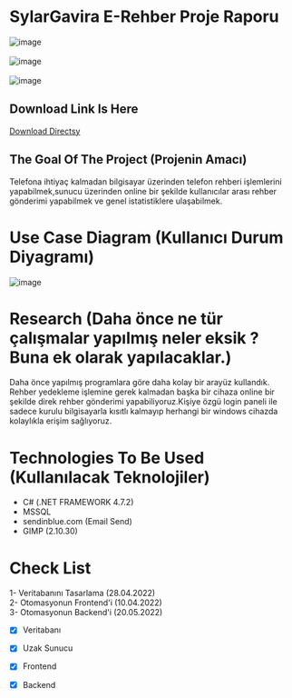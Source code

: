 # SylarGavira E-Rehber Proje Raporu

![image](https://user-images.githubusercontent.com/75930407/170764521-e4340e15-30cd-4620-8e19-d270feae2d58.png)
</br>
</br>
![image](https://user-images.githubusercontent.com/78795973/186238771-a914092d-1129-43ed-9bf7-92f09c055dbd.png)
</br>
</br>
![image](https://user-images.githubusercontent.com/78795973/186238803-dfab3b51-75e6-4796-ba27-5b6963b5485a.png)


## Download Link Is Here
[Download Directsy](https://drive.google.com/file/d/1Ggja1TzSiMbCcVk9THPBa-dbPtueQZ3n/view?usp=sharing)

## The Goal Of The Project (Projenin Amacı)
Telefona ihtiyaç kalmadan bilgisayar üzerinden telefon rehberi işlemlerini yapabilmek,sunucu üzerinden online bir şekilde kullanıcılar arası rehber gönderimi yapabilmek ve genel istatistiklere ulaşabilmek.

# Use Case Diagram (Kullanıcı Durum Diyagramı)

![image](https://user-images.githubusercontent.com/75930407/166007742-21eda250-9cca-4885-91c0-0387d249d728.png)

# Research (Daha önce ne tür çalışmalar yapılmış neler eksik ? Buna ek olarak yapılacaklar.)
Daha önce yapılmış programlara göre daha kolay bir arayüz kullandık. Rehber yedekleme işlemine gerek kalmadan başka bir cihaza online bir şekilde direk rehber gönderimi  yapabiliyoruz.Kişiye özgü login paneli ile sadece kurulu bilgisayarla kısıtlı kalmayıp herhangi bir windows cihazda kolaylıkla erişim sağlıyoruz. 


# Technologies To Be Used (Kullanılacak Teknolojiler)

- C# (.NET FRAMEWORK 4.7.2)
- MSSQL
- sendinblue.com (Email Send)
- GIMP (2.10.30)

# Check List
1- Veritabanını Tasarlama (28.04.2022) </br>
2- Otomasyonun Frontend'i (10.04.2022) </br>
3- Otomasyonun Backend'i (20.05.2022)

- [x] Veritabanı
- [x] Uzak Sunucu
- [x] Frontend
- [x] Backend

